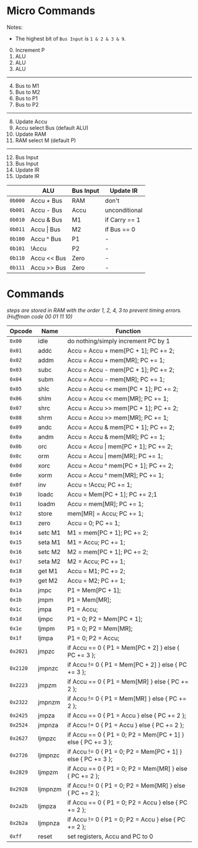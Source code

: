 # Micro Commands

Notes:

- The highest bit of `Bus Input` is `1 & 2 & 3 & 9`.

0. Increment P
1. ALU
2. ALU
3. ALU
---
4. Bus to M1
5. Bus to M2
6. Bus to P1
7. Bus to P2
---
8. Update Accu
9. Accu select Bus (default ALU)
10. Update RAM
11. RAM select M (default P)
---
12. Bus Input
13. Bus Input
14. Update IR
15. Update IR

|           | ALU           | Bus Input | Update IR     |
| --------- | ------------- | --------- | ------------- |
| `0b000`   | Accu + Bus    | RAM       | don't         |
| `0b001`   | Accu - Bus    | Accu      | unconditional |
| `0b010`   | Accu & Bus    | M1        | if Carry == 1 |
| `0b011`   | Accu \| Bus   | M2        | if Bus == 0   |
| `0b100`   | Accu ^ Bus    | P1        | -             |
| `0b101`   | !Accu         | P2        | -             |
| `0b110`   | Accu << Bus   | Zero      | -             |
| `0b111`   | Accu >> Bus   | Zero      | -             |

# Commands

*steps are stored in RAM with the order 1, 2, 4, 3 to prevent timing errors. (Huffman code 00 01 11 10)*

| Opcode   | Name     | Function                                                      |
| -------- | -------- | ------------------------------------------------------------- |
| `0x00`   | idle     | do nothing/simply increment PC by 1                           |
| `0x01`   | addc     | Accu = Accu + mem[PC + 1]; PC += 2;                           |
| `0x02`   | addm     |Accu = Accu + mem[MR]; PC += 1;                                |
| `0x03`   | subc     | Accu = Accu - mem[PC + 1]; PC += 2;                           |
| `0x04`   | subm     | Accu = Accu - mem[MR]; PC += 1;                               |
| `0x05`   | shlc     | Accu = Accu << mem[PC + 1]; PC += 2;                          |
| `0x06`   | shlm     | Accu = Accu << mem[MR]; PC += 1;                              |
| `0x07`   | shrc     | Accu = Accu >> mem[PC + 1]; PC += 2;                          |
| `0x08`   | shrm     | Accu = Accu >> mem[MR]; PC += 1;                              |
| `0x09`   | andc     | Accu = Accu & mem[PC + 1]; PC += 2;                           |
| `0x0a`   | andm     | Accu = Accu & mem[MR]; PC += 1;                               |
| `0x0b`   | orc      | Accu = Accu \| mem[PC + 1]; PC += 2;                          |
| `0x0c`   | orm      | Accu = Accu \| mem[MR]; PC += 1;                              |
| `0x0d`   | xorc     | Accu = Accu ^ mem[PC + 1]; PC += 2;                           |
| `0x0e`   | xorm     | Accu = Accu ^ mem[MR]; PC += 1;                               |
| `0x0f`   | inv      | Accu = !Accu; PC += 1;                                        |
| `0x10`   | loadc    | Accu = Mem[PC + 1]; PC += 2;1                                 |
| `0x11`   | loadm    | Accu = mem[MR]; PC += 1;                                      |
| `0x12`   | store    | mem[MR] = Accu; PC += 1;                                      |
| `0x13`   | zero     | Accu = 0; PC += 1;                                            |
| `0x14`   | setc M1  | M1 = mem[PC + 1]; PC += 2;                                    |
| `0x15`   | seta M1  | M1 = Accu; PC += 1;                                           |
| `0x16`   | setc M2  | M2 = mem[PC + 1]; PC += 2;                                    |
| `0x17`   | seta M2  | M2 = Accu; PC += 1;                                           |
| `0x18`   | get M1   | Accu = M1; PC += 2;                                           |
| `0x19`   | get M2   | Accu = M2; PC += 1;                                           |
| `0x1a`   | jmpc     | P1 = Mem[PC + 1];                                             |
| `0x1b`   | jmpm     | P1 = Mem[MR];                                                 |
| `0x1c`   | jmpa     | P1 = Accu;                                                    |
| `0x1d`   | ljmpc    | P1 = 0; P2 = Mem[PC + 1];                                     |
| `0x1e`   | ljmpm    | P1 = 0; P2 = Mem[MR];                                         |
| `0x1f`   | ljmpa    | P1 = 0; P2 = Accu;                                            |
| `0x2021` | jmpzc    | if Accu == 0 { P1 = Mem[PC + 2] } else { PC += 3 };           |
| `0x2120` | jmpnzc   | if Accu != 0 { P1 = Mem[PC + 2] } else { PC += 3 };           |
| `0x2223` | jmpzm    | if Accu == 0 { P1 = Mem[MR] } else { PC += 2 };               |
| `0x2322` | jmpnzm   | if Accu != 0 { P1 = Mem[MR] } else { PC += 2 };               |
| `0x2425` | jmpza    | if Accu == 0 { P1 = Accu } else { PC += 2 };                  |
| `0x2524` | jmpnza   | if Accu != 0 { P1 = Accu } else { PC += 2 };                  |
| `0x2627` | ljmpzc   | if Accu == 0 { P1 = 0; P2 = Mem[PC + 1] } else { PC += 3 };   |
| `0x2726` | ljmpnzc  | if Accu != 0 { P1 = 0; P2 = Mem[PC + 1] } else { PC += 3 };   |
| `0x2829` | ljmpzm   | if Accu == 0 { P1 = 0; P2 = Mem[MR] } else { PC += 2 };       |
| `0x2928` | ljmpnzm  | if Accu != 0 { P1 = 0; P2 = Mem[MR] } else { PC += 2 };       |
| `0x2a2b` | ljmpza   | if Accu == 0 { P1 = 0; P2 = Accu } else { PC += 2 };          |
| `0x2b2a` | ljmpnza  | if Accu != 0 { P1 = 0; P2 = Accu } else { PC += 2 };          |
| `0xff`   | reset    | set registers, Accu and PC to 0                               |